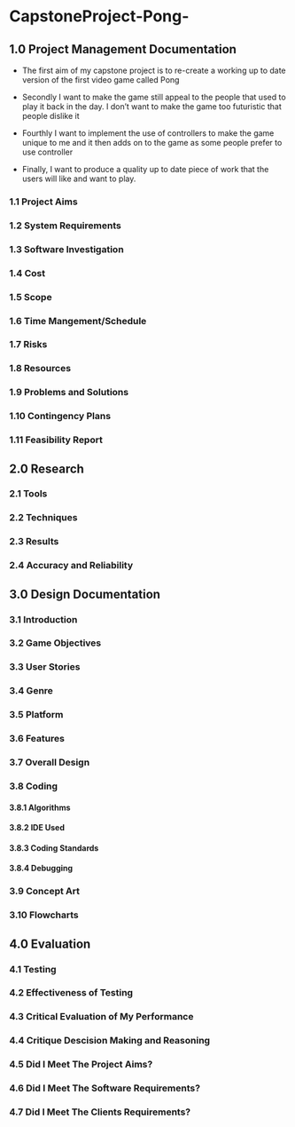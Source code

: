 # CapstoneProject-Pong-

## 1.0 Project Management Documentation
* The first aim of my capstone project is to re-create a working up to date version of the first video game called Pong
  
* Secondly I want to make the game still appeal to the people that used to play it back in the day. I don’t want to make the game too   futuristic that people dislike it
  
* Fourthly I want to implement the use of controllers to make the game unique to me and it then adds on to the game as some people prefer to use controller
  
* Finally, I want to produce a quality up to date piece of work that the users will like and want to play.  
### 1.1 Project Aims

### 1.2 System Requirements

### 1.3 Software Investigation

### 1.4 Cost

### 1.5 Scope 

### 1.6 Time Mangement/Schedule 

### 1.7 Risks

### 1.8 Resources

### 1.9 Problems and Solutions

### 1.10 Contingency Plans

### 1.11 Feasibility Report

## 2.0 Research

### 2.1 Tools

### 2.2 Techniques

### 2.3 Results

### 2.4 Accuracy and Reliability

## 3.0 Design Documentation

### 3.1 Introduction

### 3.2 Game Objectives

### 3.3 User Stories

### 3.4 Genre

### 3.5 Platform 

### 3.6 Features

### 3.7 Overall Design

### 3.8 Coding 

#### 3.8.1 Algorithms

#### 3.8.2 IDE Used 

#### 3.8.3 Coding Standards

#### 3.8.4 Debugging 

### 3.9 Concept Art

### 3.10 Flowcharts

## 4.0 Evaluation 

### 4.1 Testing

### 4.2 Effectiveness of Testing

### 4.3 Critical Evaluation of My Performance

### 4.4 Critique Descision Making and Reasoning

### 4.5 Did I Meet The Project Aims?

### 4.6 Did I Meet The Software Requirements?

### 4.7 Did I Meet The Clients Requirements?
